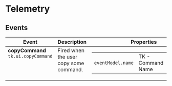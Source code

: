 # Telemetry

## Events

<table>
  <thead>
    <tr>
      <th>Event</th>
      <th>Description</th>
      <th>Properties</th>
    </tr>
  </thead>
  <tbody>
    <tr valign="top">
      <td>
        <strong>copyCommand</strong><br>
        <code>tk.ui.copyCommand</code>
      </td>
      <td>
        Fired when the user copy some command.
      </td>
      <td>
        <table>
          <tr>
            <td><code>eventModel.name</code></td>
            <td>TK - Command Name</td>
            <td>Command that has been fired</td>
          </tr>
        </table>
      </td>
    </tr>
  </tbody>
</table>
